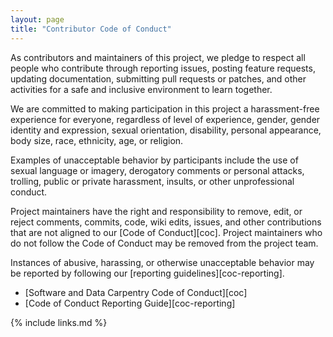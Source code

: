 ```yaml
---
layout: page
title: "Contributor Code of Conduct"
---
```

As contributors and maintainers of this project,
we pledge to respect all people who contribute through reporting issues,
posting feature requests,
updating documentation,
submitting pull requests or patches,
and other activities for a safe and inclusive environment to learn together.

We are committed to making participation in this project a harassment-free experience for everyone,
regardless of level of experience,
gender,
gender identity and expression,
sexual orientation,
disability,
personal appearance,
body size,
race,
ethnicity,
age,
or religion.

Examples of unacceptable behavior by participants include the use of sexual language or imagery,
derogatory comments or personal attacks,
trolling,
public or private harassment,
insults,
or other unprofessional conduct.

Project maintainers have the right and responsibility to remove, edit, or reject
comments, commits, code, wiki edits, issues, and other contributions
that are not aligned to our [Code of Conduct][coc].
Project maintainers who do not follow the Code of Conduct may be removed from the project team.

Instances of abusive, harassing, or otherwise unacceptable behavior
may be reported by following our [reporting guidelines][coc-reporting].


- [Software and Data Carpentry Code of Conduct][coc]
- [Code of Conduct Reporting Guide][coc-reporting]

{% include links.md %}
